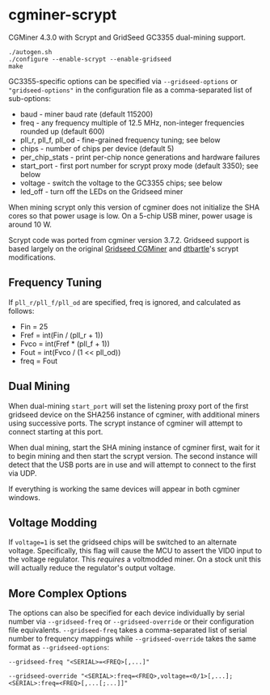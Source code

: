 cgminer-scrypt
==============

CGMiner 4.3.0 with Scrypt and GridSeed GC3355 dual-mining support.

	./autogen.sh
	./configure --enable-scrypt --enable-gridseed
	make

GC3355-specific options can be specified via `--gridseed-options` or
`"gridseed-options"` in the configuration file as a comma-separated list of
sub-options:

* baud - miner baud rate (default 115200)
* freq - any frequency multiple of 12.5 MHz, non-integer frequencies rounded up (default 600)
* pll_r, pll_f, pll_od - fine-grained frequency tuning; see below
* chips - number of chips per device (default 5)
* per_chip_stats - print per-chip nonce generations and hardware failures
* start_port - first port number for scrypt proxy mode (default 3350); see below
* voltage - switch the voltage to the GC3355 chips; see below
* led_off - turn off the LEDs on the Gridseed miner

When mining scrypt only this version of cgminer does not initialize the SHA cores so that
power usage is low. On a 5-chip USB miner, power usage is around 10 W.

Scrypt code was ported from cgminer version 3.7.2. Gridseed support is based largely on
the original [Gridseed CGMiner][] and [dtbartle][]'s scrypt modifications.

[Gridseed CGMiner]: <https://github.com/gridseed/usb-miner/>
[dtbartle]: <https://github.com/dtbartle/cgminer-gc3355/>

Frequency Tuning
----------------

If `pll_r/pll_f/pll_od` are specified, freq is ignored, and calculated as follows:
* Fin = 25
* Fref = int(Fin / (pll_r + 1))
* Fvco = int(Fref * (pll_f + 1))
* Fout = int(Fvco / (1 << pll_od))
* freq = Fout

Dual Mining
-----------

When dual-mining `start_port` will set the listening proxy port of the first gridseed
device on the SHA256 instance of cgminer, with additional miners using successive ports.
The scrypt instance of cgminer will attempt to connect starting at this port.

When dual mining, start the SHA mining instance of cgminer first, wait for it to begin
mining and then start the scrypt version. The second instance will detect that the USB
ports are in use and will attempt to connect to the first via UDP.

If everything is working the same devices will appear in both cgminer windows.

Voltage Modding
---------------

If `voltage=1` is set the gridseed chips will be switched to an alternate voltage.
Specifically, this flag will cause the MCU to assert the VID0 input to the voltage
regulator. This *requires* a voltmodded miner. On a stock unit this will actually
reduce the regulator's output voltage.

More Complex Options
--------------------

The options can also be specified for each device individually by serial number via
`--gridseed-freq` or `--gridseed-override` or their configuration file equivalents.
`--gridseed-freq` takes a comma-separated list of serial number to frequency mappings
while `--gridseed-override` takes the same format as `--gridseed-options`:

	--gridseed-freq "<SERIAL>=<FREQ>[,...]"

	--gridseed-override "<SERIAL>:freq=<FREQ>,voltage=<0/1>[,...];<SERIAL>:freq=<FREQ>[,...[;...]]"

